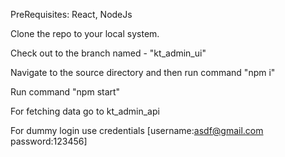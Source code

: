 PreRequisites: React, NodeJs

Clone the repo to your local system.

Check out to the branch named - "kt_admin_ui"

Navigate to the source directory and then run command "npm i"

Run command "npm start"

For fetching data go to kt_admin_api

For dummy login use credentials [username:asdf@gmail.com   password:123456]
